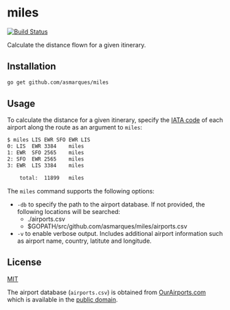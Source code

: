# miles
[![Build Status](https://travis-ci.org/asmarques/miles.svg)](https://travis-ci.org/asmarques/miles)

Calculate the distance flown for a given itinerary.

## Installation

```bash
go get github.com/asmarques/miles
```

## Usage

To calculate the distance for a given itinerary, specify the [IATA code](http://en.wikipedia.org/wiki/International_Air_Transport_Association_airport_code) of each airport along the route as an argument to `miles`:

```bash
$ miles LIS EWR SFO EWR LIS
0: LIS	EWR	3384	miles
1: EWR	SFO	2565	miles
2: SFO	EWR	2565	miles
3: EWR	LIS	3384	miles

	total:	11899	miles
```

The `miles` command supports the following options:
  - `-db` to specify the path to the airport database. If not provided, the following locations will be searched:
    - ./airports.csv
    - $GOPATH/src/github.com/asmarques/miles/airports.csv
  - `-v` to enable verbose output. Includes additional airport information such as airport name, country, latitute and longitude.

## License

[MIT](LICENSE)

The airport database (`airports.csv`) is obtained from [OurAirports.com](http://ourairports.com/data) which is available in the [public domain](http://en.wikipedia.org/wiki/Public_domain).
